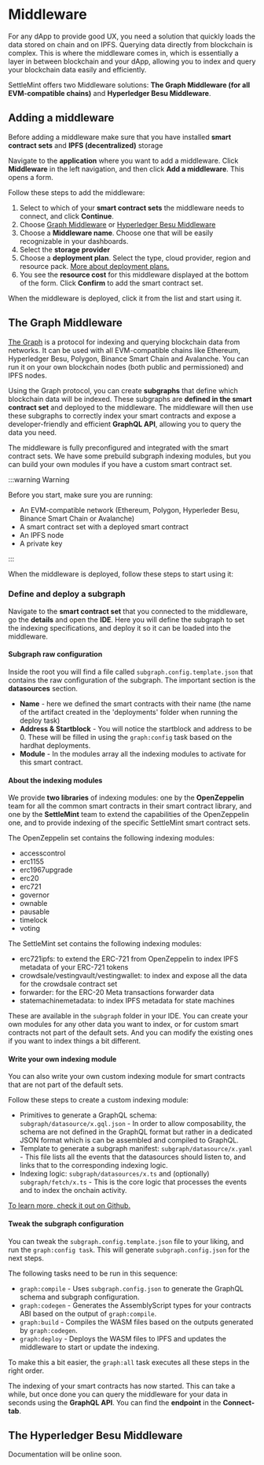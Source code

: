 # Middleware

For any dApp to provide good UX, you need a solution that quickly loads the data stored on chain and on IPFS. Querying data directly from blockchain is complex. This is where the middleware comes in, which is essentially a layer in between blockchain and your dApp, allowing you to index and query your blockchain data easily and efficiently.

SettleMint offers two Middleware solutions: **The Graph Middleware (for all EVM-compatible chains)** and **Hyperledger Besu Middleware**.

## Adding a middleware

Before adding a middleware make sure that you have installed **smart contract sets** and **IPFS (decentralized)** storage

Navigate to the **application** where you want to add a middleware. Click **Middleware** in the left navigation, and then click **Add a middleware**. This opens a form.

Follow these steps to add the middleware:

1. Select to which of your **smart contract sets** the middleware needs to connect, and click **Continue**.
2. Choose [Graph Middleware](#the-graph-middleware) or [Hyperledger Besu Middleware](#the-hyperledger-besu-middleware)
3. Choose a **Middleware name**. Choose one that will be easily recognizable in your dashboards.
4. Select the **storage provider**
5. Choose a **deployment plan**. Select the type, cloud provider, region and resource pack. [More about deployment plans.](../launch-platform/managed-cloud-deployment/13_deployment-plans.md)
6. You see the **resource cost** for this middleware displayed at the bottom of the form. Click **Confirm** to add the smart contract set.

When the middleware is deployed, click it from the list and start using it.

## The Graph Middleware

[The Graph](https://thegraph.com/en/) is a protocol for indexing and querying blockchain data from networks. It can be used with all EVM-compatible chains like Ethereum, Hyperledger Besu, Polygon, Binance Smart Chain and Avalanche. You can run it on your own blockchain nodes (both public and permissioned) and IPFS nodes.

Using the Graph protocol, you can create **subgraphs** that define which blockchain data will be indexed. These subgraphs are **defined in the smart contract set** and deployed to the middleware. The middleware will then use these subgraphs to correctly index your smart contracts and expose a developer-friendly and efficient **GraphQL API**, allowing you to query the data you need.

The middleware is fully preconfigured and integrated with the smart contract sets. We have some prebuild subgraph indexing modules, but you can build your own modules if you have a custom smart contract set.

:::warning Warning

Before you start, make sure you are running:

- An EVM-compatible network (Ethereum, Polygon, Hyperleder Besu, Binance Smart Chain or Avalanche)
- A smart contract set with a deployed smart contract
- An IPFS node
- A private key

:::

When the middleware is deployed, follow these steps to start using it:

### Define and deploy a subgraph

Navigate to the **smart contract set** that you connected to the middleware, go the **details** and open the **IDE**. Here you will define the subgraph to set the indexing specifications, and deploy it so it can be loaded into the middleware.

#### Subgraph raw configuration

Inside the root you will find a file called `subgraph.config.template.json` that contains the raw configuration of the subgraph. The important section is the **datasources** section.

- **Name** - here we defined the smart contracts with their name (the name of the artifact created in the 'deployments' folder when running the deploy task)
- **Address & Startblock** - You will notice the startblock and address to be 0. These will be filled in using the `graph:config` task based on the hardhat deployments.
- **Module** - In the modules array all the indexing modules to activate for this smart contract.

#### About the indexing modules

We provide **two libraries** of indexing modules: one by the **OpenZeppelin** team for all the common smart contracts in their smart contract library, and one by the **SettleMint** team to extend the capabilities of the OpenZeppelin one, and to provide indexing of the specific SettleMint smart contract sets.

The OpenZeppelin set contains the following indexing modules:

- accesscontrol
- erc1155
- erc1967upgrade
- erc20
- erc721
- governor
- ownable
- pausable
- timelock
- voting

The SettleMint set contains the following indexing modules:

- erc721ipfs: to extend the ERC-721 from OpenZeppelin to index IPFS metadata of your ERC-721 tokens
- crowdsale/vestingvault/vestingwallet: to index and expose all the data for the crowdsale contract set
- forwarder: for the ERC-20 Meta transactions forwarder data
- statemachinemetadata: to index IPFS metadata for state machines

These are available in the `subgraph` folder in your IDE. You can create your own modules for any other data you want to index, or for custom smart contracts not part of the default sets. And you can modify the existing ones if you want to index things a bit different.

#### Write your own indexing module

You can also write your own custom indexing module for smart contracts that are not part of the default sets.

Follow these steps to create a custom indexing module:

- Primitives to generate a GraphQL schema: `subgraph/datasource/x.gql.json` - In order to allow composability, the schema are not defined in the GraphQL format but rather in a dedicated JSON format which is can be assembled and compiled to GraphQL.
- Template to generate a subgraph manifest: `subgraph/datasource/x.yaml` - This file lists all the events that the datasources should listen to, and links that to the corresponding indexing logic.
- Indexing logic: `subgraph/datasources/x.ts` and (optionally) `subgraph/fetch/x.ts` - This is the core logic that processes the events and to index the onchain activity.

[To learn more, check it out on Github.](https://github.com/OpenZeppelin/openzeppelin-subgraphs)

#### Tweak the subgraph configuration

You can tweak the `subgraph.config.template.json` file to your liking, and run the `graph:config task`. This will generate `subgraph.config.json` for the next steps.

The following tasks need to be run in this sequence:

- `graph:compile` - Uses `subgraph.config.json` to generate the GraphQL schema and subgraph configuration.
- `graph:codegen` - Generates the AssemblyScript types for your contracts ABI based on the output of `graph:compile`.
- `graph:build` - Compiles the WASM files based on the outputs generated by `graph:codegen`.
- `graph:deploy` - Deploys the WASM files to IPFS and updates the middleware to start or update the indexing.

To make this a bit easier, the `graph:all` task executes all these steps in the right order.

The indexing of your smart contracts has now started. This can take a while, but once done you can query the middleware for your data in seconds using the **GraphQL API**. You can find the **endpoint** in the **Connect-tab**.

## The Hyperledger Besu Middleware

Documentation will be online soon.
